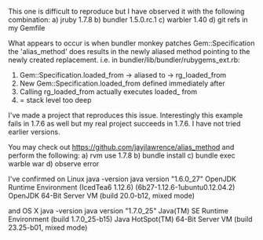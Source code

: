 This one is difficult to reproduce but I have observed it with the following combination:
    a) jruby 1.7.8
    b) bundler 1.5.0.rc.1
    c) warbler 1.40
    d) git refs in my Gemfile

What appears to occur is when bundler monkey patches Gem::Specification the 'alias_method' does results in the newly aliased method pointing to the newly created replacement. i.e. in bundler/lib/bundler/rubygems_ext.rb:
  1) Gem::Specification.loaded_from -> aliased to -> rg_loaded_from
  2) New Gem::Specification.loaded_from defined immediately after
  3) Calling rg_loaded_from actually executes loaded_ from
  4) = stack level too deep

I've made a project that reproduces this issue. Interestingly this example fails in 1.7.6 as well but my real project succeeds in 1.7.6. I have not tried earlier versions.

You may check out https://github.com/jayjlawrence/alias_method and perform the following:
  a) rvm use 1.7.8
  b) bundle install
  c) bundle exec warble war
  d) observe error

I've confirmed on Linux java -version
java version "1.6.0_27"
OpenJDK Runtime Environment (IcedTea6 1.12.6) (6b27-1.12.6-1ubuntu0.12.04.2)
OpenJDK 64-Bit Server VM (build 20.0-b12, mixed mode)

and OS X java -version
java version "1.7.0_25"
Java(TM) SE Runtime Environment (build 1.7.0_25-b15)
Java HotSpot(TM) 64-Bit Server VM (build 23.25-b01, mixed mode)

